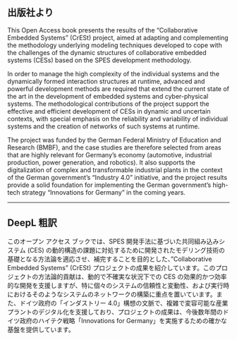 ## 出版社より

This Open Access book presents the results of the “Collaborative Embedded Systems” (CrESt) project, aimed at adapting and complementing the methodology underlying modeling techniques developed to cope with the challenges of the dynamic structures of collaborative embedded systems (CESs) based on the SPES development methodology.

In order to manage the high complexity of the individual systems and the dynamically formed interaction structures at runtime, advanced and powerful development methods are required that extend the current state of the art in the development of embedded systems and cyber-physical systems. The methodological contributions of the project support the effective and efficient development of CESs in dynamic and uncertain contexts, with special emphasis on the reliability and variability of individual systems and the creation of networks of such systems at runtime.

The project was funded by the German Federal Ministry of Education and Research (BMBF), and the case studies are therefore selected from areas that are highly relevant for Germany’s economy (automotive, industrial production, power generation, and robotics). It also supports the digitalization of complex and transformable industrial plants in the context of the German government’s “Industry 4.0” initiative, and the project results provide a solid foundation for implementing the German government’s high-tech strategy “Innovations for Germany” in the coming years.

---

## DeepL 粗訳

このオープン アクセス ブックでは、SPES 開発手法に基づいた共同組み込みシステム (CES) の動的構造の課題に対処するために開発されたモデリング技術の基礎となる方法論を適応させ、補完することを目的とした、”Collaborative Embedded Systems” (CrESt) プロジェクトの成果を紹介しています。このプロジェクトの方法論的貢献は、動的で不確実な状況下での CES の効果的かつ効率的な開発を支援しますが、特に個々のシステムの信頼性と変動性、および実行時におけるそのようなシステムのネットワークの構築に重点を置いています。また、ドイツ政府の「インダストリー 4.0」構想の文脈で、複雑で変容可能な産業プラントのデジタル化を支援しており、プロジェクトの成果は、今後数年間のドイツ政府のハイテク戦略「Innovations for Germany」を実施するための確かな基盤を提供しています。
